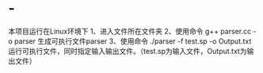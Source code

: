 # -
本项目运行在Linux环境下
1、进入文件所在文件夹
2、使用命令 g++ parser.cc -o parser 生成可执行文件parser
3、使用命令 ./parser -f test.sp -o Output.txt 运行可执行文件，同时指定输入输出文件。（test.sp为输入文件，Output.txt为输出文件）
